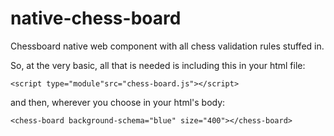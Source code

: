 # native-chess-board

Chessboard native web component with all chess validation rules stuffed in.

So, at the very basic, all that is needed is including this in your html file:

`<script type="module"src="chess-board.js"></script>`

and then, wherever you choose in your html's body:

`<chess-board background-schema="blue" size="400"></chess-board>`
